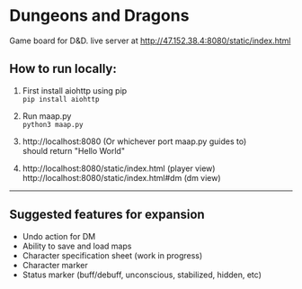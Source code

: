 # Dungeons and Dragons

Game board for D&D.
live server at http://47.152.38.4:8080/static/index.html

## How to run locally:

1. First install aiohttp using pip  <br />
`pip install aiohttp`

2. Run maap.py <br />
`python3 maap.py`

3. http://localhost:8080 (Or whichever port maap.py guides to) <br />should return "Hello World"

4. http://localhost:8080/static/index.html (player view) <br />
http://localhost:8080/static/index.html#dm (dm view)

---

## Suggested features for expansion

- Undo action for DM
- Ability to save and load maps
- Character specification sheet (work in progress)
- Character marker
- Status marker (buff/debuff, unconscious, stabilized, hidden, etc)
